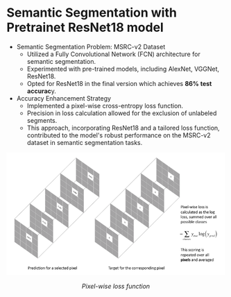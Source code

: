

# Semantic Segmentation with Pretrainet ResNet18 model
- Semantic Segmentation Problem: MSRC-v2 Dataset
  - Utilized a Fully Convolutional Network (FCN) architecture for semantic segmentation.
  - Experimented with pre-trained models, including AlexNet, VGGNet, ResNet18.
  - Opted for ResNet18 in the final version which achieves **86% test accurac**y.
- Accuracy Enhancement Strategy
  - Implemented a pixel-wise cross-entropy loss function.
  - Precision in loss calculation allowed for the exclusion of unlabeled segments.
  - This approach, incorporating ResNet18 and a tailored loss function, contributed to the model's robust performance on the MSRC-v2 dataset in semantic segmentation tasks.

<p align="center">
  <img src="images/loss_img.png" alt="Alt Text" />
</p>
<p align="center">
  <em>Pixel-wise loss function</em>
</p>